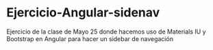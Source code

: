 # Ejercicio-Angular-sidenav
Ejercicio de la clase de Mayo 25 donde hacemos uso de Materials IU y Bootstrap en Angular para hacer un sidebar de navegación
